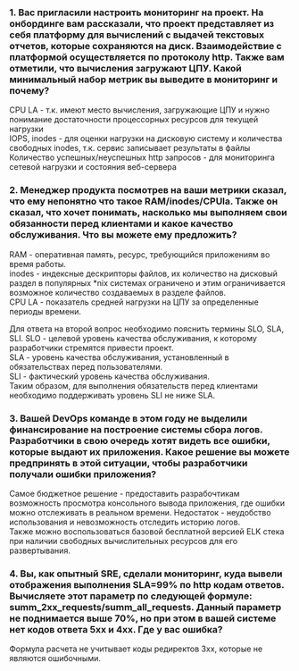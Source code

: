 ### 1. Вас пригласили настроить мониторинг на проект. На онбординге вам рассказали, что проект представляет из себя платформу для вычислений с выдачей текстовых отчетов, которые сохраняются на диск. Взаимодействие с платформой осуществляется по протоколу http. Также вам отметили, что вычисления загружают ЦПУ. Какой минимальный набор метрик вы выведите в мониторинг и почему?

CPU LA - т.к. имеют место вычисления, загружающие ЦПУ и нужно понимание достаточности процессорных ресурсов для текущей нагрузки  
IOPS, inodes - для оценки нагрузки на дисковую систему и количества свободных inodes, т.к. сервис записывает результаты в файлы  
Количество успешных/неуспешных http запросов - для мониторинга сетевой нагрузки и состояния веб-сервера  

### 2. Менеджер продукта посмотрев на ваши метрики сказал, что ему непонятно что такое RAM/inodes/CPUla. Также он сказал, что хочет понимать, насколько мы выполняем свои обязанности перед клиентами и какое качество обслуживания. Что вы можете ему предложить?
RAM - оперативная память, ресурс, требующийся приложениям во время работы.  
inodes - индексные дескрипторы файлов, их количество на дисковый раздел в популярных *nix системах ограничено и этим ограничивается возможное количество создаваемых в разделе файлов.  
CPU LA - показатель средней нагрузки на ЦПУ за определенные периоды времени.  

Для ответа на второй вопрос необходимо пояснить термины SLO, SLA, SLI.
SLO - целевой уровень качества обслуживания, к которому разработчики стремятся привести проект.  
SLA - уровень качества обслуживания, установленный в обязательствах перед пользователями.  
SLI - фактический уровень качества обслуживания.  
Таким образом, для выполнения обязательств перед клиентами необходимо поддерживать уровень SLI не ниже SLA.

### 3. Вашей DevOps команде в этом году не выделили финансирование на построение системы сбора логов. Разработчики в свою очередь хотят видеть все ошибки, которые выдают их приложения. Какое решение вы можете предпринять в этой ситуации, чтобы разработчики получали ошибки приложения?

Самое бюджетное решение - предоставить разрабочтикам возможность просмотра консольного вывода приложения, где ошибки можно отслеживать в реальном времени. Недостаток - неудобство использования и невозможность отследить историю логов.  
Также можно воспользоваться базовой бесплатной версией ELK стека при наличии свободных вычислительных ресурсов для его развертывания.

### 4. Вы, как опытный SRE, сделали мониторинг, куда вывели отображения выполнения SLA=99% по http кодам ответов. Вычисляете этот параметр по следующей формуле: summ_2xx_requests/summ_all_requests. Данный параметр не поднимается выше 70%, но при этом в вашей системе нет кодов ответа 5xx и 4xx. Где у вас ошибка?

Формула расчета не учитывает коды редиректов 3xx, которые не являются ошибочными.